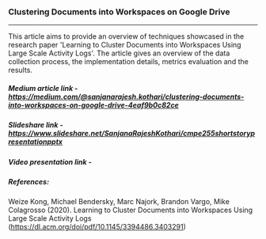 ### Clustering Documents into Workspaces on Google Drive
---------------
This article aims to provide an overview of techniques showcased in the research paper 
'Learning to Cluster Documents into Workspaces Using Large Scale Activity Logs'. The article gives an overview of the data collection process, 
the implementation details, metrics evaluation and the results.

##### Medium article link - https://medium.com/@sanjanarajesh.kothari/clustering-documents-into-workspaces-on-google-drive-4eaf9b0c82ce

##### Slideshare link - https://www.slideshare.net/SanjanaRajeshKothari/cmpe255shortstorypresentationpptx

##### Video presentation link - 

##### References:
Weize Kong, Michael Bendersky, Marc Najork, Brandon Vargo, Mike Colagrosso (2020). Learning to Cluster Documents into Workspaces Using Large Scale Activity Logs
(https://dl.acm.org/doi/pdf/10.1145/3394486.3403291)
